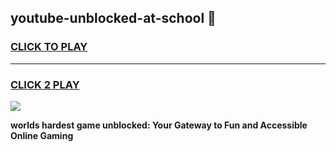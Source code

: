 
## youtube-unblocked-at-school 👋
<h3>
<a href="https://premium.freeplayer.one?title=youtube-unblocked-at-school&ref=14F">CLICK TO PLAY</a></h3>
<hr>

<h3>
<a href="https://premium.freeplayer.one?title=youtube-unblocked-at-school&ref=14F">CLICK 2 PLAY</a>
  
</h3>

<a href="https://premium.freeplayer.one?title=youtube-unblocked-at-school&ref=12F/"><img src="https://clearcache.store/games.png"></a>


**worlds hardest game unblocked: Your Gateway to Fun and Accessible Online Gaming**
